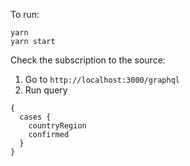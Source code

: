 To run:
```
yarn
yarn start
```

Check the subscription to the source:
1. Go to `http://localhost:3000/graphql`
2. Run query 
```
{
  cases {
    countryRegion
    confirmed
  }
}
```
